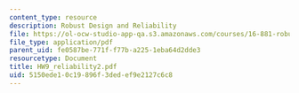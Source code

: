 ```yaml
---
content_type: resource
description: Robust Design and Reliability
file: https://ol-ocw-studio-app-qa.s3.amazonaws.com/courses/16-881-robust-system-design-summer-1998/5150ede10c19896f3dedef9e2127c6c8_HW9_reliability2.pdf
file_type: application/pdf
parent_uid: fe0587be-771f-f77b-a225-1eba64d2dde3
resourcetype: Document
title: HW9_reliability2.pdf
uid: 5150ede1-0c19-896f-3ded-ef9e2127c6c8
---
```

